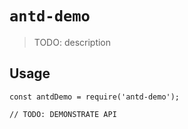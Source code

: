 # `antd-demo`

> TODO: description

## Usage

```
const antdDemo = require('antd-demo');

// TODO: DEMONSTRATE API
```
